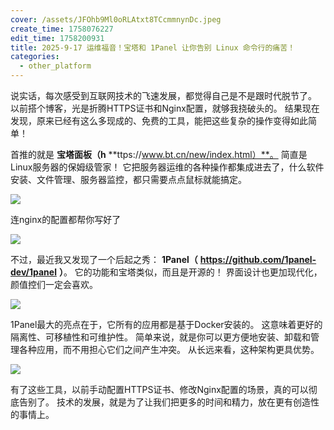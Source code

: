 ```yaml
---
cover: /assets/JFOhb9Ml0oRLAtxt8TCcmmnynDc.jpeg
create_time: 1758076227
edit_time: 1758200931
title: 2025-9-17 运维福音！宝塔和 1Panel 让你告别 Linux 命令行的痛苦！
categories:
  - other_platform
---
```



说实话，每次感受到互联网技术的飞速发展，都觉得自己是不是跟时代脱节了。 以前搭个博客，光是折腾HTTPS证书和Nginx配置，就够我挠破头的。 结果现在发现，原来已经有这么多现成的、免费的工具，能把这些复杂的操作变得如此简单！ 

首推的就是 **宝塔面板（h** **ttps://www.bt.cn/new/index.html）**。 简直是Linux服务器的保姆级管家！ 它把服务器运维的各种操作都集成进去了，什么软件安装、文件管理、服务器监控，都只需要点点鼠标就能搞定。

<img src="/assets/AnOLbAJP4odI2ixetvJc35HCnNb.png" src-width="874" class="markdown-img m-auto" src-height="417" align="center"/>

连nginx的配置都帮你写好了

<img src="/assets/XJqMbXZiFoZm7nxh51ZcfNgnnMh.png" src-width="792" class="markdown-img m-auto" src-height="487" align="center"/>

不过，最近我又发现了一个后起之秀：
 **1Panel（** **https://github.com/1panel-dev/1panel** **）**。 它的功能和宝塔类似，而且是开源的！ 界面设计也更加现代化，颜值控们一定会喜欢。

<img src="/assets/XeJvbcMTboL9eLxMdT0cIThOnAb.png" src-width="1486" class="markdown-img m-auto" src-height="328" align="center"/>

1Panel最大的亮点在于，它所有的应用都是基于Docker安装的。 这意味着更好的隔离性、可移植性和可维护性。 简单来说，就是你可以更方便地安装、卸载和管理各种应用，而不用担心它们之间产生冲突。 从长远来看，这种架构更具优势。

<img src="/assets/JDUSbjysCoFuA6xQQhwcaBjMn4Q.png" src-width="1908" class="markdown-img m-auto" src-height="231" align="center"/>

有了这些工具，以前手动配置HTTPS证书、修改Nginx配置的场景，真的可以彻底告别了。 技术的发展，就是为了让我们把更多的时间和精力，放在更有创造性的事情上。

